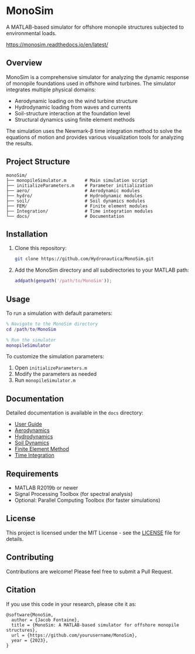 # MonoSim

A MATLAB-based simulator for offshore monopile structures subjected to environmental loads.

https://monosim.readthedocs.io/en/latest/

## Overview

MonoSim is a comprehensive simulator for analyzing the dynamic response of monopile foundations used in offshore wind turbines. The simulator integrates multiple physical domains:

- Aerodynamic loading on the wind turbine structure
- Hydrodynamic loading from waves and currents
- Soil-structure interaction at the foundation level
- Structural dynamics using finite element methods

The simulation uses the Newmark-β time integration method to solve the equations of motion and provides various visualization tools for analyzing the results.

## Project Structure

```
monoSim/
├── monopileSimulator.m       # Main simulation script
├── initializeParameters.m    # Parameter initialization
├── aero/                     # Aerodynamic modules
├── hydro/                    # Hydrodynamic modules
├── soil/                     # Soil dynamics modules
├── FEM/                      # Finite element modules
├── Integration/              # Time integration modules
└── docs/                     # Documentation
```

## Installation

1. Clone this repository:
   ```bash
   git clone https://github.com/Hydronautica/MonoSim.git
   ```

2. Add the MonoSim directory and all subdirectories to your MATLAB path:
   ```matlab
   addpath(genpath('/path/to/MonoSim'));
   ```

## Usage

To run a simulation with default parameters:

```matlab
% Navigate to the MonoSim directory
cd /path/to/MonoSim

% Run the simulator
monopileSimulator
```

To customize the simulation parameters:

1. Open `initializeParameters.m`
2. Modify the parameters as needed
3. Run `monopileSimulator.m`

## Documentation

Detailed documentation is available in the `docs` directory:

- [User Guide](docs/user-guide.md)
- [Aerodynamics](docs/aerodynamics.md)
- [Hydrodynamics](docs/hydrodynamics.md)
- [Soil Dynamics](docs/soil-dynamics.md)
- [Finite Element Method](docs/finite-element-method.md)
- [Time Integration](docs/time-integration.md)

## Requirements

- MATLAB R2019b or newer
- Signal Processing Toolbox (for spectral analysis)
- Optional: Parallel Computing Toolbox (for faster simulations)

## License

This project is licensed under the MIT License - see the [LICENSE](LICENSE) file for details.

## Contributing

Contributions are welcome! Please feel free to submit a Pull Request.

## Citation

If you use this code in your research, please cite it as:

```
@software{MonoSim,
  author = {Jacob Fontaine},
  title = {MonoSim: A MATLAB-based simulator for offshore monopile structures},
  url = {https://github.com/yourusername/MonoSim},
  year = {2023},
}
```